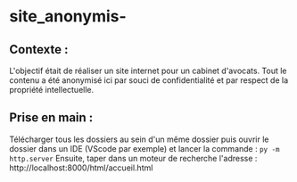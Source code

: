 # site_anonymis-

## Contexte : 
L'objectif était de réaliser un site internet pour un cabinet d'avocats. Tout le contenu a été anonymisé ici par souci de confidentialité et par respect de la propriété intellectuelle.

## Prise en main : 
Télécharger tous les dossiers au sein d'un même dossier puis ouvrir le dossier dans un IDE (VScode par exemple) et lancer la commande : 
```py -m http.server```
Ensuite, taper dans un moteur de recherche l'adresse : http://localhost:8000/html/accueil.html
